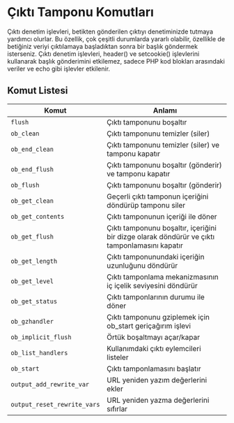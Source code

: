 # Çıktı Tamponu Komutları

Çıktı denetim işlevleri, betikten gönderilen çıktıyı denetiminizde tutmaya yardımcı olurlar. Bu özellik, çok çeşitli durumlarda yararlı olabilir, özellikle de betiğiniz veriyi çıktılamaya başladıktan sonra bir başlık göndermek isterseniz. Çıktı denetim işlevleri, header() ve setcookie() işlevlerini kullanarak başlık gönderimini etkilemez, sadece PHP kod blokları arasındaki veriler ve echo gibi işlevler etkilenir.

## Komut Listesi
Komut |Anlamı|
------------|-------------|
```flush``` |Çıktı tamponunu boşaltır
```ob_clean``` |Çıktı tamponunu temizler (siler)
```ob_end_clean``` |Çıktı tamponunu temizler (siler) ve tamponu kapatır
```ob_end_flush```| Çıktı tamponunu boşaltır (gönderir) ve tamponu kapatır
```ob_flush```| Çıktı tamponunu boşaltır (gönderir)
```ob_get_clean```| Geçerli çıktı tamponun içeriğini döndürüp tamponu siler
```ob_get_contents```| Çıktı tamponunun içeriği ile döner
```ob_get_flush```| Çıktı tamponunu boşaltır, içeriğini bir dizge olarak döndürür ve çıktı tamponlamasını kapatır
```ob_get_length```| Çıktı tamponunundaki içeriğin uzunluğunu döndürür
```ob_get_level```| Çıktı tamponlama mekanizmasının iç içelik seviyesini döndürür
```ob_get_status```| Çıktı tamponlarının durumu ile döner
```ob_gzhandler```| Çıktı tamponunu gziplemek için ob_start geriçağırım işlevi
```ob_implicit_flush``` |Örtük boşaltmayı açar/kapar
```ob_list_handlers```| Kullanımdaki çıktı eylemcileri listeler
```ob_start```| Çıktı tamponlamasını başlatır
```output_add_rewrite_var```| URL yeniden yazım değerlerini ekler
```output_reset_rewrite_vars```| URL yeniden yazma değerlerini sıfırlar
